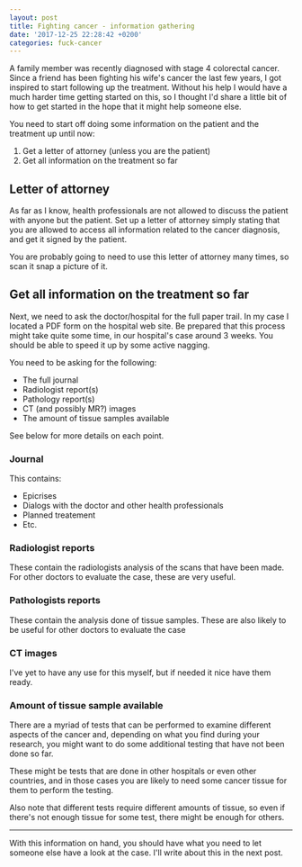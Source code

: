 ```yaml
---
layout: post
title: Fighting cancer - information gathering
date: '2017-12-25 22:28:42 +0200'
categories: fuck-cancer
---
```


A family member was recently diagnosed with stage 4 colorectal cancer. Since a friend has been fighting his wife's cancer the last few years, I got inspired to start following up the treatment. Without his help I would have a much harder time getting started on this, so I thought I'd share a little bit of how to get started in the hope that it might help someone else.

You need to start off doing some information on the patient and the treatment up until now:

1. Get a letter of attorney (unless you are the patient)
2. Get all information on the treatment so far

## Letter of attorney

As far as I know, health professionals are not allowed to discuss the patient with anyone but the patient. Set up a letter of attorney simply stating that you are allowed to access all information related to the cancer diagnosis, and get it signed by the patient.

You are probably going to need to use this letter of attorney many times, so scan it snap a picture of it.

## Get all information on the treatment so far

Next, we need to ask the doctor/hospital for the full paper trail. In my case I located a PDF form on the hospital web site. Be prepared that this process might take quite some time, in our hospital's case around 3 weeks. You should be able to speed it up by some active nagging.

You need to be asking for the following:

* The full journal
* Radiologist report(s)
* Pathology report(s)
* CT (and possibly MR?) images
* The amount of tissue samples available

See below for more details on each point.

### Journal

This contains:
 - Epicrises
 - Dialogs with the doctor and other health professionals
 - Planned treatement
 - Etc.

### Radiologist reports

These contain the radiologists analysis of the scans that have been made. For other doctors to evaluate the case, these are very useful.

### Pathologists reports

These contain the analysis done of tissue samples. These are also likely to be useful for other doctors to evaluate the case

### CT images

I've yet to have any use for this myself, but if needed it nice have them ready.

### Amount of tissue sample available

There are a myriad of tests that can be performed to examine different aspects of the cancer and, depending on what you find during your research, you might want to do some additional testing that have not been done so far.

These might be tests that are done in other hospitals or even other countries, and in those cases you are likely to need some cancer tissue for them to perform the testing.

Also note that different tests require different amounts of tissue, so even if there's not enough tissue for some test, there might be enough for others.

---

With this information on hand, you should have what you need to let someone else have a look at the case. I'll write about this in the next post.
